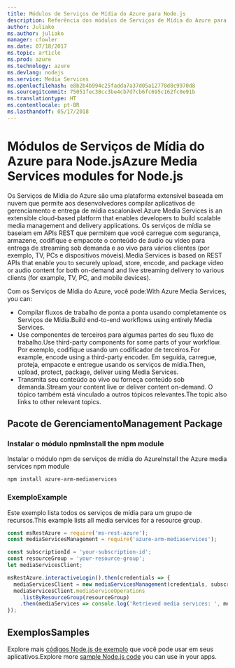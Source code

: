 ```yaml
---
title: Módulos de Serviços de Mídia do Azure para Node.js
description: Referência dos módulos de Serviços de Mídia do Azure para Node.js
author: Juliako
ms.author: juliako
manager: cfowler
ms.date: 07/18/2017
ms.topic: article
ms.prod: azure
ms.technology: azure
ms.devlang: nodejs
ms.service: Media Services
ms.openlocfilehash: e8b2b4b994c25fadda7a37d05a12778d8c9970d8
ms.sourcegitcommit: 75051fec38cc3be4cb7d7cb6fc695c162fc0e91b
ms.translationtype: HT
ms.contentlocale: pt-BR
ms.lasthandoff: 05/17/2018
---
```

# <a name="azure-media-services-modules-for-nodejs"></a><span data-ttu-id="fc7b4-103">Módulos de Serviços de Mídia do Azure para Node.js</span><span class="sxs-lookup"><span data-stu-id="fc7b4-103">Azure Media Services modules for Node.js</span></span>

<span data-ttu-id="fc7b4-104">Os Serviços de Mídia do Azure são uma plataforma extensível baseada em nuvem que permite aos desenvolvedores compilar aplicativos de gerenciamento e entrega de mídia escalonável.</span><span class="sxs-lookup"><span data-stu-id="fc7b4-104">Azure Media Services is an extensible cloud-based platform that enables developers to build scalable media management and delivery applications.</span></span> <span data-ttu-id="fc7b4-105">Os serviços de mídia se baseiam em APIs REST que permitem que você carregue com segurança, armazene, codifique e empacote o conteúdo de áudio ou vídeo para entrega de streaming sob demanda e ao vivo para vários clientes (por exemplo, TV, PCs e dispositivos móveis).</span><span class="sxs-lookup"><span data-stu-id="fc7b4-105">Media Services is based on REST APIs that enable you to securely upload, store, encode, and package video or audio content for both on-demand and live streaming delivery to various clients (for example, TV, PC, and mobile devices).</span></span>

<span data-ttu-id="fc7b4-106">Com os Serviços de Mídia do Azure, você pode:</span><span class="sxs-lookup"><span data-stu-id="fc7b4-106">With Azure Media Services, you can:</span></span>
- <span data-ttu-id="fc7b4-107">Compilar fluxos de trabalho de ponta a ponta usando completamente os Serviços de Mídia.</span><span class="sxs-lookup"><span data-stu-id="fc7b4-107">Build end-to-end workflows using entirely Media Services.</span></span> 
- <span data-ttu-id="fc7b4-108">Use componentes de terceiros para algumas partes do seu fluxo de trabalho.</span><span class="sxs-lookup"><span data-stu-id="fc7b4-108">Use third-party components for some parts of your workflow.</span></span> <span data-ttu-id="fc7b4-109">Por exemplo, codifique usando um codificador de terceiros.</span><span class="sxs-lookup"><span data-stu-id="fc7b4-109">For example, encode using a third-party encoder.</span></span> <span data-ttu-id="fc7b4-110">Em seguida, carregue, proteja, empacote e entregue usando os serviços de mídia.</span><span class="sxs-lookup"><span data-stu-id="fc7b4-110">Then, upload, protect, package, deliver using Media Services.</span></span>
- <span data-ttu-id="fc7b4-111">Transmita seu conteúdo ao vivo ou forneça conteúdo sob demanda.</span><span class="sxs-lookup"><span data-stu-id="fc7b4-111">Stream your content live or deliver content on-demand.</span></span> <span data-ttu-id="fc7b4-112">O tópico também está vinculado a outros tópicos relevantes.</span><span class="sxs-lookup"><span data-stu-id="fc7b4-112">The topic also links to other relevant topics.</span></span>

## <a name="management-package"></a><span data-ttu-id="fc7b4-113">Pacote de Gerenciamento</span><span class="sxs-lookup"><span data-stu-id="fc7b4-113">Management Package</span></span>

### <a name="install-the-npm-module"></a><span data-ttu-id="fc7b4-114">Instalar o módulo npm</span><span class="sxs-lookup"><span data-stu-id="fc7b4-114">Install the npm module</span></span>

<span data-ttu-id="fc7b4-115">Instalar o módulo npm de serviços de mídia do Azure</span><span class="sxs-lookup"><span data-stu-id="fc7b4-115">Install the Azure media services npm module</span></span>

```bash
npm install azure-arm-mediaservices
```

### <a name="example"></a><span data-ttu-id="fc7b4-116">Exemplo</span><span class="sxs-lookup"><span data-stu-id="fc7b4-116">Example</span></span>

<span data-ttu-id="fc7b4-117">Este exemplo lista todos os serviços de mídia para um grupo de recursos.</span><span class="sxs-lookup"><span data-stu-id="fc7b4-117">This example lists all media services for a resource group.</span></span>

```javascript
const msRestAzure = require('ms-rest-azure');
const mediaServicesManagement = require('azure-arm-mediaservices');

const subscriptionId = 'your-subscription-id';
const resourceGroup = 'your-resource-group';
let mediaServicesClient;

msRestAzure.interactiveLogin().then(credentials => {
  mediaServicesClient = new mediaServicesManagement(credentials, subscriptionId);
  mediaServicesClient.mediaServiceOperations
    .listByResourceGroup(resourceGroup)
    .then(mediaServices => console.log('Retrieved media services: ', mediaServices));
});
```

## <a name="samples"></a><span data-ttu-id="fc7b4-118">Exemplos</span><span class="sxs-lookup"><span data-stu-id="fc7b4-118">Samples</span></span>

<span data-ttu-id="fc7b4-119">Explore mais [códigos Node.js de exemplo](https://azure.microsoft.com/resources/samples/?platform=nodejs) que você pode usar em seus aplicativos.</span><span class="sxs-lookup"><span data-stu-id="fc7b4-119">Explore more [sample Node.js code](https://azure.microsoft.com/resources/samples/?platform=nodejs) you can use in your apps.</span></span>
